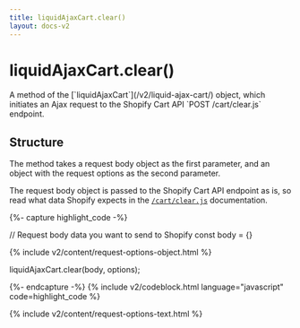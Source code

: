 ```yaml
---
title: liquidAjaxCart.clear() 
layout: docs-v2
---
```


# liquidAjaxCart.clear()

<p class="lead" markdown="1">
A method of the [`liquidAjaxCart`](/v2/liquid-ajax-cart/) object, 
which initiates an Ajax request to the Shopify Cart API `POST /cart/clear.js` endpoint.
</p>

## Structure

The method takes a request body object as the first parameter, and an object with the request options as the second parameter.

The request body object is passed to the Shopify Cart API endpoint as is,
so read what data Shopify expects in the [`/cart/clear.js`](https://shopify.dev/docs/api/ajax/reference/cart#post-locale-cart-clear-js) documentation.

{%- capture highlight_code -%}

// Request body data you want to send to Shopify
const body = {}

{% include v2/content/request-options-object.html %}

liquidAjaxCart.clear(body, options);

{%- endcapture -%}
{% include v2/codeblock.html language="javascript" code=highlight_code %}

{% include v2/content/request-options-text.html %}
